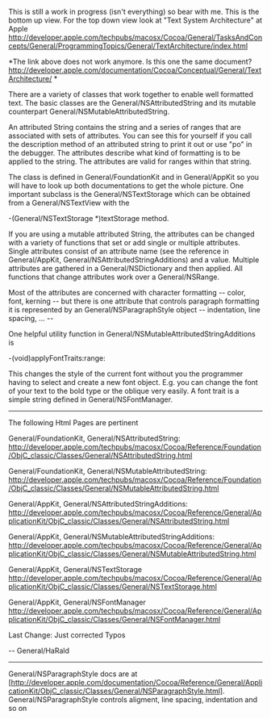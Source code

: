 This is still a work in progress (isn't everything) so bear with me. This is the bottom up view. For the top down view look at "Text System Architecture" at Apple http://developer.apple.com/techpubs/macosx/Cocoa/General/TasksAndConcepts/General/ProgrammingTopics/General/TextArchitecture/index.html

*The link above does not work anymore. Is this one the same document? http://developer.apple.com/documentation/Cocoa/Conceptual/General/TextArchitecture/ *

There are a variety of classes that work together to enable well formatted text. The basic classes are the General/NSAttributedString and its mutable counterpart General/NSMutableAttributedString.

An attributed String contains the string and a series of ranges that are associated with sets of attributes. You can see this for yourself if you call the description method of an attributed string to print it out or use "po" in the debugger. The attributes describe what kind of formatting is to be applied to the string. The attributes are valid for ranges within that string. 

The class is defined in General/FoundationKit and in General/AppKit so you will have to look up both documentations to get the whole picture. One important subclass is the General/NSTextStorage which can be obtained from a General/NSTextView with the 

-(General/NSTextStorage *)textStorage method.

If you are using a mutable attributed String, the attributes can be changed with a variety of functions that set or add single or multiple attributes. Single attributes consist of an attribute name (see the reference in General/AppKit,  General/NSAttributedStringAdditions) and a value. Multiple attributes are gathered in a General/NSDictionary and then applied. All functions that change attributes work over a General/NSRange. 

Most of the attributes are concerned with character formatting -- color, font, kerning -- but there is one attribute that controls paragraph formatting it is represented by an General/NSParagraphStyle object -- indentation, line spacing, ... -- 

One helpful utility function in General/NSMutableAttributedStringAdditions is 

-(void)applyFontTraits:range:

This changes the style of the current font without you the programmer having to select and create a new font object. E.g. you can change the font of your text to the bold type or the oblique very easily. A font trait is a simple string defined in General/NSFontManager.

----
The following Html Pages are pertinent

General/FoundationKit, General/NSAttributedString: http://developer.apple.com/techpubs/macosx/Cocoa/Reference/Foundation/ObjC_classic/Classes/General/NSAttributedString.html

General/FoundationKit, General/NSMutableAttributedString: http://developer.apple.com/techpubs/macosx/Cocoa/Reference/Foundation/ObjC_classic/Classes/General/NSMutableAttributedString.html

General/AppKit, General/NSAttributedStringAdditions: http://developer.apple.com/techpubs/macosx/Cocoa/Reference/General/ApplicationKit/ObjC_classic/Classes/General/NSAttributedString.html

General/AppKit, General/NSMutableAttributedStringAdditions: http://developer.apple.com/techpubs/macosx/Cocoa/Reference/General/ApplicationKit/ObjC_classic/Classes/General/NSMutableAttributedString.html

General/AppKit, General/NSTextStorage
http://developer.apple.com/techpubs/macosx/Cocoa/Reference/General/ApplicationKit/ObjC_classic/Classes/General/NSTextStorage.html

General/AppKit, General/NSFontManager
http://developer.apple.com/techpubs/macosx/Cocoa/Reference/General/ApplicationKit/ObjC_classic/Classes/General/NSFontManager.html

Last Change: Just corrected Typos

-- General/HaRald

----

General/NSParagraphStyle docs are at [http://developer.apple.com/documentation/Cocoa/Reference/General/ApplicationKit/ObjC_classic/Classes/General/NSParagraphStyle.html]. General/NSParagraphStyle controls aligment, line spacing, indentation and so on